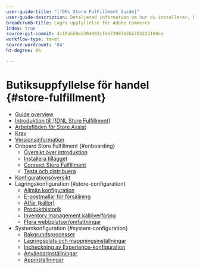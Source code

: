 ```yaml
---
user-guide-title: "[!DNL Store FulFillment Guide]"
user-guide-description: Detaljerad information om hur du installerar, konfigurerar och använder Store Fulfillment för Adobe Commerce-butiker.
breadcrumb-title: Lagra uppfyllelse för Adobe Commerce
index: true
source-git-commit: 4c10ab59ed304002cfde7398762bb70b223180ce
workflow-type: tm+mt
source-wordcount: '84'
ht-degree: 0%

---
```



# Butiksuppfyllelse för handel {#store-fulfillment}

- [Guide overview](guide-overview.md)
- [Introduktion till [!DNL Store Fulfillment]](introduction.md)
- [Arbetsflöden för Store Assist](store-assist-modules.md)
- [Krav](solution-requirements.md)
- [Versionsinformation](release-notes.md)
- Onboard Store Fulfillment {#onboarding}
   - [Översikt över introduktion](onboard.md)
   - [Installera tillägget](install.md)
   - [Connect Store Fulfillment](connect-set-up-service.md)
   - [Testa och distribuera](test-and-deploy.md)
- [Konfigurationsöversikt](service-config-settings-overview.md)
- Lagringskonfiguration {#store-configuration}
   - [Allmän konfiguration](enable-general.md)
   - [E-postmallar för försäljning](sales-emails.md)
   - [Affär (källor)](merchant-store-configuration.md)
   - [Produkthistorik](product-stock.md)
   - [Inventory management källöverföring](inventory-stock-transfer.md)
   - [Flera webbplatser/omfattningar](multi-site-and-scope-config.md)
- Systemkonfiguration {#system-configuration}
   - [Bakgrundsprocesser](background-processes.md)
   - [Lagringsplats och mappningsinställningar](store-location-map-provider-setup.md)
   - [Incheckning av Experience-konfiguration](check-in-experience-setup.md)
   - [Användarinställningar](user-setup.md)
   - [Appinställningar](app-setup.md)

